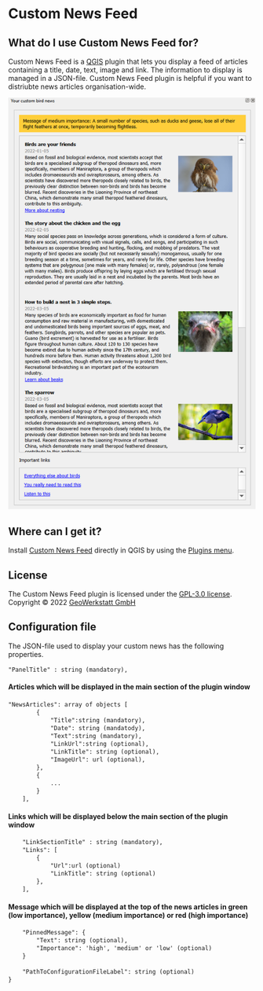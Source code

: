 # Custom News Feed

## What do I use Custom News Feed for?
Custom News Feed is a [QGIS](https://www.qgis.org/en/site/) plugin that lets you display a feed of articles containing a title, date, text, image and link. The information to display is managed in a JSON-file.
Custom News Feed plugin is helpful if you want to distriubte news articles organisation-wide.

![](dockpane_preview.png)

## Where can I get it?
Install [Custom News Feed](https://plugins.qgis.org/plugins) directly in QGIS by using the [Plugins menu](http://docs.qgis.org/latest/en/docs/user_manual/plugins/plugins.html).

## License
The Custom News Feed plugin is licensed under the [GPL-3.0 license](LICENSE).
Copyright © 2022 [GeoWerkstatt GmbH](https://www.geowerkstatt.ch)

## Configuration file
The JSON-file used to display your custom news has the following properties.


    "PanelTitle" : string (mandatory),

#### Articles which will be displayed in the main section of the plugin window
    "NewsArticles": array of objects [
            {
                "Title":string (mandatory),
                "Date": string (mandatody),
                "Text":string (mandatory),
                "LinkUrl":string (optional),
                "LinkTitle": string (optional),
                "ImageUrl": url (optional),
            },
            {
                ...
            }
        ],

#### Links which will be displayed below the main section of the plugin window
        "LinkSectionTitle" : string (mandatory),
        "Links": [
            {
                "Url":url (optional)
                "LinkTitle": string (optional)
            },
        ],

#### Message which will be displayed at the top of the news articles in green (low importance), yellow (medium importance) or red (high importance)
        "PinnedMessage": {
            "Text": string (optional),
            "Importance": 'high', 'medium' or 'low' (optional)
        }

        "PathToConfigurationFileLabel": string (optional)
    }

